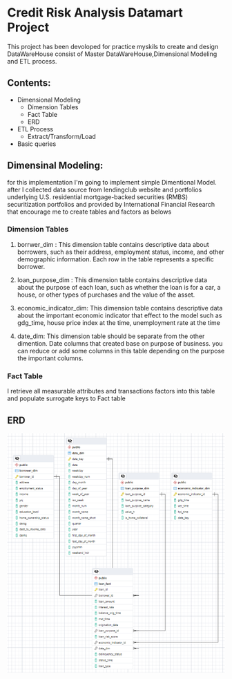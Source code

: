 # Credit Risk Analysis Datamart Project
This project has been devoloped for practice myskils to create and design DataWareHouse consist of Master DataWareHouse,Dimensional Modeling and ETL process.
## Contents:
- Dimensional Modeling
    - Dimension Tables
    - Fact Table
    - ERD
- ETL Process
    - Extract/Transform/Load
- Basic queries
## Dimensinal Modeling:
for this implementation I'm going to implement simple Dimentional Model. after I collected data source from lendingclub website and portfolios underlying U.S. residential mortgage-backed securities (RMBS) securitization portfolios and provided by International Financial Research that encourage me to create tables and factors as belows
### Dimension Tables
  1. borrwer_dim : This dimension table contains descriptive data about borrowers, such as their address, employment status, income, and other demographic information. Each row in the table represents a specific borrower.
  
  2. loan_purpose_dim : This dimension table contains descriptive data about the purpose of each loan, such as whether the loan is for a car, a house, or other types of purchases and the value of the asset.
  
  3. economic_indicator_dim: This dimension table contains descriptive data about the important economic indicator that effect to the model such as gdg_time, house price index at the time, unemployment rate at the time
  
  4. date_dim: This dimension table should be separate from the other dimention. Date columns that created base on purpose of business. you can reduce or add some columns in this table depending on the purpose the important columns.
### Fact Table
  I retrieve all measurable attributes and transactions factors into this table and populate surrogate keys to Fact table

## ERD

![](https://github.com/Rawinkk/Credit-Analysis-Datamart-Project/blob/main/images/Screenshot_20230221_033743.png)
